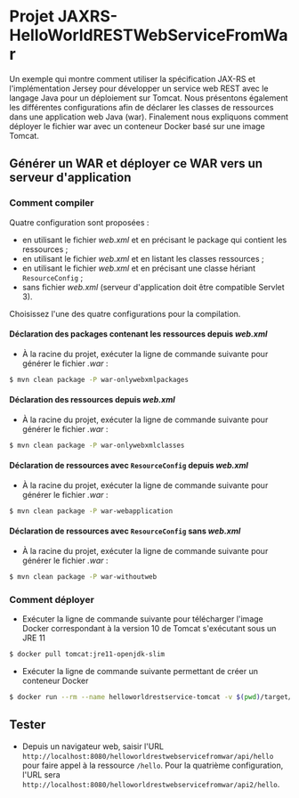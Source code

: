 # Projet JAXRS-HelloWorldRESTWebServiceFromWar

Un exemple qui montre comment utiliser la spécification JAX-RS et l'implémentation Jersey pour développer un service web REST avec le langage Java pour un déploiement sur Tomcat. Nous présentons également les différentes configurations afin de déclarer les classes de ressources dans une application web Java (war). Finalement nous expliquons comment déployer le fichier war avec un conteneur Docker basé sur une image Tomcat.

## Générer un WAR et déployer ce WAR vers un serveur d'application

### Comment compiler

Quatre configuration sont proposées :

* en utilisant le fichier _web.xml_ et en précisant le package qui contient les ressources ;
* en utilisant le fichier _web.xml_ et en listant les classes ressources ;
* en utilisant le fichier _web.xml_ et en précisant une classe hériant `ResourceConfig` ;
* sans fichier _web.xml_ (serveur d'application doit être compatible Servlet 3).

Choisissez l'une des quatre configurations pour la compilation.

#### Déclaration des packages contenant les ressources depuis _web.xml_

* À la racine du projet, exécuter la ligne de commande suivante pour générer le fichier _.war_ :

```bash
$ mvn clean package -P war-onlywebxmlpackages
```

#### Déclaration des ressources depuis _web.xml_

* À la racine du projet, exécuter la ligne de commande suivante pour générer le fichier _.war_ :

```bash
$ mvn clean package -P war-onlywebxmlclasses
```

#### Déclaration de ressources avec `ResourceConfig` depuis _web.xml_

* À la racine du projet, exécuter la ligne de commande suivante pour générer le fichier _.war_ :

```bash
$ mvn clean package -P war-webapplication
```

#### Déclaration de ressources avec `ResourceConfig` sans _web.xml_

* À la racine du projet, exécuter la ligne de commande suivante pour générer le fichier _.war_ :

```bash
$ mvn clean package -P war-withoutweb
```

### Comment déployer

* Exécuter la ligne de commande suivante pour télécharger l'image Docker correspondant à la version 10 de Tomcat s'exécutant sous un JRE 11

```bash
$ docker pull tomcat:jre11-openjdk-slim
```

* Exécuter la ligne de commande suivante permettant de créer un conteneur Docker

```bash
$ docker run --rm --name helloworldrestservice-tomcat -v $(pwd)/target/helloWorldrestwebservicefromwar.war:/usr/local/tomcat/webapps/helloworldrestwebservicefromwar.war -it -p 8080:8080 tomcat:jre11-openjdk-slim
```

## Tester

* Depuis un navigateur web, saisir l'URL `http://localhost:8080/helloworldrestwebservicefromwar/api/hello` pour faire appel à la ressource `/hello`. Pour la quatrième configuration, l'URL sera `http://localhost:8080/helloworldrestwebservicefromwar/api2/hello`.
